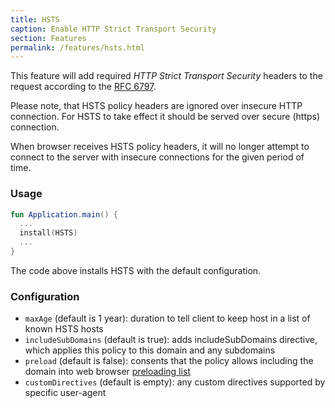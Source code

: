 ```yaml
---
title: HSTS
caption: Enable HTTP Strict Transport Security
section: Features
permalink: /features/hsts.html
---
```


This feature will add required _HTTP Strict Transport Security_ headers to the request according to the [RFC 6797](https://tools.ietf.org/html/rfc6797).

Please note, that HSTS policy headers are ignored over insecure HTTP connection. For HSTS to take effect it should be
served over secure (https) connection.

When browser receives HSTS policy headers, it will no longer attempt to connect to the server with insecure connections
for the given period of time.

### Usage

```kotlin
fun Application.main() {
  ...
  install(HSTS)
  ...
}
```

The code above installs HSTS with the default configuration.

### Configuration

* `maxAge` (default is 1 year): duration to tell client to keep host in a list of known HSTS hosts
* `includeSubDomains` (default is true): adds includeSubDomains directive, which applies this policy to this domain and any subdomains
* `preload` (default is false): consents that the policy allows including the domain into web browser [preloading list](https://https.cio.gov/hsts/#hsts-preloading)
* `customDirectives` (default is empty): any custom directives supported by specific user-agent
